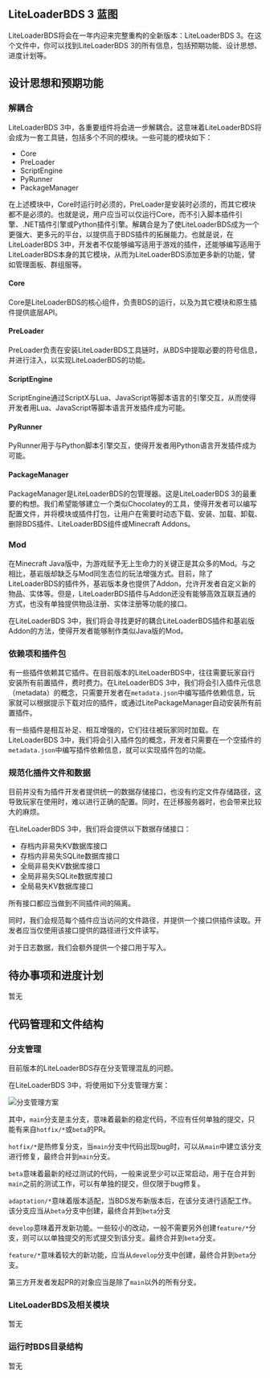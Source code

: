 ## LiteLoaderBDS 3 蓝图

LiteLoaderBDS将会在一年内迎来完整重构的全新版本：LiteLoaderBDS 3。在这个文件中，你可以找到LiteLoaderBDS 3的所有信息，包括预期功能、设计思想、进度计划等。

## 设计思想和预期功能

### 解耦合

LiteLoaderBDS 3中，各重要组件将会进一步解耦合。这意味着LiteLoaderBDS将会成为一套工具链，包括多个不同的模块。一些可能的模块如下：

- Core
- PreLoader
- ScriptEngine
- PyRunner
- PackageManager

在上述模块中，Core时运行时必须的，PreLoader是安装时必须的，而其它模块都不是必须的。也就是说，用户应当可以仅运行Core，而不引入脚本插件引擎、.NET插件引擎或Python插件引擎。解耦合是为了使LiteLoaderBDS成为一个更强大、更多元的平台，以提供高于BDS插件的拓展能力。也就是说，在LiteLoaderBDS 3中，开发者不仅能够编写适用于游戏的插件，还能够编写适用于LiteLoaderBDS本身的其它模块，从而为LiteLoaderBDS添加更多新的功能，譬如管理面板、群组服等。

#### Core

Core是LiteLoaderBDS的核心组件，负责BDS的运行，以及为其它模块和原生插件提供底层API。

#### PreLoader

PreLoader负责在安装LiteLoaderBDS工具链时，从BDS中提取必要的符号信息，并进行注入，以实现LiteLoaderBDS的功能。

#### ScriptEngine

ScriptEngine通过ScriptX与Lua、JavaScript等脚本语言的引擎交互，从而使得开发者用Lua、JavaScript等脚本语言开发插件成为可能。

#### PyRunner

PyRunner用于与Python脚本引擎交互，使得开发者用Python语言开发插件成为可能。

#### PackageManager

PackageManager是LiteLoaderBDS的包管理器。这是LiteLoaderBDS 3的最重要的构想。我们希望能够建立一个类似Chocolatey的工具，使得开发者可以编写配置文件，并将模块或插件打包，让用户在需要时动态下载、安装、加载、卸载、删除BDS插件、LiteLoaderBDS组件或Minecraft Addons。

### Mod

在Minecraft Java版中，为游戏赋予无上生命力的关键正是其众多的Mod。与之相比，基岩版却缺乏与Mod同生态位的玩法增强方式。目前，除了LiteLoaderBDS的插件外，基岩版本身也提供了Addon，允许开发者自定义新的物品、实体等。但是，LiteLoaderBDS插件与Addon还没有能够高效互联互通的方式，也没有单独提供物品注册、实体注册等功能的接口。

在LiteLoaderBDS 3中，我们将会寻找更好的耦合LiteLoaderBDS插件和基岩版Addon的方法，使得开发者能够制作类似Java版的Mod。

### 依赖项和插件包

有一些插件依赖其它插件。在目前版本的LiteLoaderBDS中，往往需要玩家自行安装所有前置插件，费时费力。在LiteLoaderBDS 3中，我们将会引入插件元信息（metadata）的概念，只需要开发者在`metadata.json`中编写插件依赖信息，玩家就可以根据提示下载对应的插件，或通过LitePackageManager自动安装所有前置插件。

有一些插件是相互补足、相互增强的，它们往往被玩家同时加载。在LiteLoaderBDS 3中，我们将会引入插件包的概念，开发者只需要在一个空插件的`metadata.json`中编写插件依赖信息，就可以实现插件包的功能。

### 规范化插件文件和数据

目前并没有为插件开发者提供统一的数据存储接口，也没有约定文件存储路径，这导致玩家在使用时，难以进行正确的配置。同时，在迁移服务器时，也会带来比较大的麻烦。

在LiteLoaderBDS 3中，我们将会提供以下数据存储接口：

- 存档内非易失KV数据库接口
- 存档内非易失SQLite数据库接口
- 全局非易失KV数据库接口
- 全局非易失SQLite数据库接口
- 全局易失KV数据库接口

所有接口都应当做到不同插件间的隔离。

同时，我们会规范每个插件应当访问的文件路径，并提供一个接口供插件读取。开发者应当仅使用该接口提供的路径进行文件读写。

对于日志数据，我们会额外提供一个接口用于写入。

## 待办事项和进度计划

暂无

## 代码管理和文件结构

### 分支管理

目前版本的LiteLoaderBDS存在分支管理混乱的问题。

在LiteLoaderBDS 3中，将使用如下分支管理方案：

![分支管理方案](../../../assets/BlueprintGitGraph.svg)

其中，`main`分支是主分支，意味着最新的稳定代码，不应有任何单独的提交，只能有来自`hotfix/*`或`beta`的PR。

`hotfix/*`是热修复分支，当`main`分支中代码出现bug时，可以从`main`中建立该分支进行修复，最终合并到`main`分支。

`beta`意味着最新的经过测试的代码，一般来说至少可以正常启动，用于在合并到`main`之前的测试工作，可以有单独的提交，但仅限于bug修复。

`adaptation/*`意味着版本适配，当BDS发布新版本后，在该分支进行适配工作。该分支应当从`beta`分支中创建，最终合并到`beta`分支

`develop`意味着开发新功能。一些较小的改动，一般不需要另外创建`feature/*`分支，则可以以单独提交的形式提交到该分支。最终合并到`beta`分支。

`feature/*`意味着较大的新功能，应当从`develop`分支中创建，最终合并到`beta`分支。

第三方开发者发起PR的对象应当是除了`main`以外的所有分支。

### LiteLoaderBDS及相关模块

暂无

### 运行时BDS目录结构

暂无
